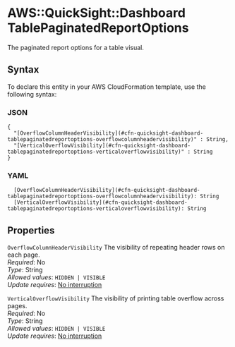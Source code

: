 # AWS::QuickSight::Dashboard TablePaginatedReportOptions<a name="aws-properties-quicksight-dashboard-tablepaginatedreportoptions"></a>

The paginated report options for a table visual\.

## Syntax<a name="aws-properties-quicksight-dashboard-tablepaginatedreportoptions-syntax"></a>

To declare this entity in your AWS CloudFormation template, use the following syntax:

### JSON<a name="aws-properties-quicksight-dashboard-tablepaginatedreportoptions-syntax.json"></a>

```
{
  "[OverflowColumnHeaderVisibility](#cfn-quicksight-dashboard-tablepaginatedreportoptions-overflowcolumnheadervisibility)" : String,
  "[VerticalOverflowVisibility](#cfn-quicksight-dashboard-tablepaginatedreportoptions-verticaloverflowvisibility)" : String
}
```

### YAML<a name="aws-properties-quicksight-dashboard-tablepaginatedreportoptions-syntax.yaml"></a>

```
  [OverflowColumnHeaderVisibility](#cfn-quicksight-dashboard-tablepaginatedreportoptions-overflowcolumnheadervisibility): String
  [VerticalOverflowVisibility](#cfn-quicksight-dashboard-tablepaginatedreportoptions-verticaloverflowvisibility): String
```

## Properties<a name="aws-properties-quicksight-dashboard-tablepaginatedreportoptions-properties"></a>

`OverflowColumnHeaderVisibility`  <a name="cfn-quicksight-dashboard-tablepaginatedreportoptions-overflowcolumnheadervisibility"></a>
The visibility of repeating header rows on each page\.  
*Required*: No  
*Type*: String  
*Allowed values*: `HIDDEN | VISIBLE`  
*Update requires*: [No interruption](https://docs.aws.amazon.com/AWSCloudFormation/latest/UserGuide/using-cfn-updating-stacks-update-behaviors.html#update-no-interrupt)

`VerticalOverflowVisibility`  <a name="cfn-quicksight-dashboard-tablepaginatedreportoptions-verticaloverflowvisibility"></a>
The visibility of printing table overflow across pages\.  
*Required*: No  
*Type*: String  
*Allowed values*: `HIDDEN | VISIBLE`  
*Update requires*: [No interruption](https://docs.aws.amazon.com/AWSCloudFormation/latest/UserGuide/using-cfn-updating-stacks-update-behaviors.html#update-no-interrupt)
